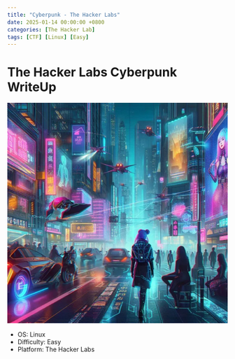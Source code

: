 ```yaml
---
title: "Cyberpunk - The Hacker Labs"
date: 2025-01-14 00:00:00 +0800
categories: [The Hacker Lab] 
tags: [CTF] [Linux] [Easy]
---
```


# The Hacker Labs Cyberpunk WriteUp

![Cyberpunk](image.png)

- OS: Linux
- Difficulty: Easy
- Platform: The Hacker Labs